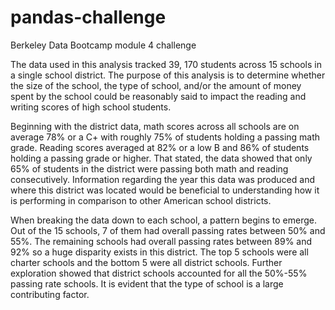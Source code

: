 # pandas-challenge
Berkeley Data Bootcamp module 4 challenge

The data used in this analysis tracked 39, 170 students across 15 schools in a single school district. The purpose of this analysis is to determine whether the size of the school, the type of school, and/or the amount of money spent by the school could be reasonably said to impact the reading and writing scores of high school students.

Beginning with the district data, math scores across all schools are on average 78% or a C+ with roughly 75% of students holding a passing math grade. Reading scores averaged at 82% or a low B and 86% of students holding a passing grade or higher. That stated, the data showed that only 65% of students in the district were passing both math and reading consecutively. Information regarding the year this data was produced and where this district was located would be beneficial to understanding how it is performing in comparison to other American school districts. 

When breaking the data down to each school, a pattern begins to emerge. Out of the 15 schools, 7 of them had overall passing rates between 50% and 55%. The remaining schools had overall passing rates between 89% and 92% so a huge disparity exists in this district. The top 5 schools were all charter schools and the bottom 5 were all district schools. Further exploration showed that district schools accounted for all the 50%-55% passing rate schools. It is evident that the type of school is a large contributing factor.

